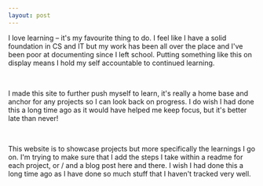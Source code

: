 ```yaml
---
layout: post
---
```


I love learning – it's my favourite thing to do. I feel like I have a solid foundation in CS and IT but my work has been all over the place and I've been poor at documenting since I left school. Putting something like this on display means I hold my self accountable to continued learning.

<!--read on -->

<br>

I made this site to further push myself to learn, it's really a home base and anchor for any projects so I can look back on progress. I do wish I had done this a long time ago as it would have helped me keep focus, but it's better late than never!

<br>

This website is to showcase projects but more specifically the learnings I go on. I'm trying
to make sure that I add the steps I take within a readme for each project, or / and a blog post here and
there. I wish I had done this a long time ago as I have done so much stuff that I haven't tracked very
well.
